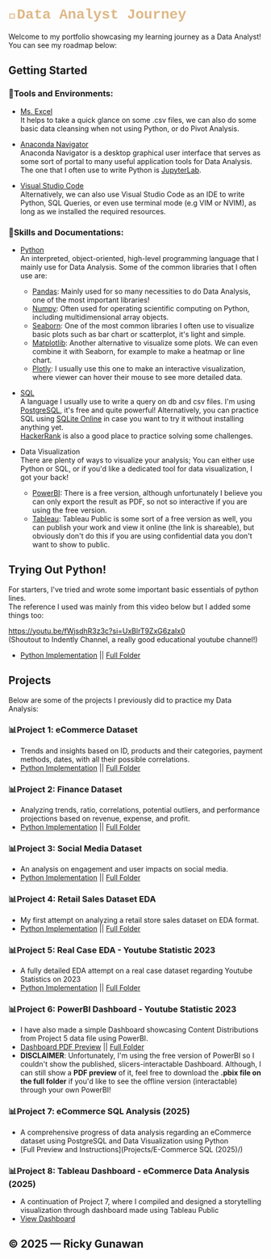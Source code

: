 <h1 style="font-family:'Courier New'; color:burlywood;">🧭Data Analyst Journey</h1>
Welcome to my portfolio showcasing my learning journey as a Data Analyst! <br>
You can see my roadmap below:

## Getting Started
### 🔧Tools and Environments:
- [Ms. Excel](https://support.microsoft.com/en-us/office/formulas-and-functions-294d9486-b332-48ed-b489-abe7d0f9eda9)  
It helps to take a quick glance on some .csv files, we can also do some basic data cleansing when not using Python, or do Pivot Analysis.

- [Anaconda Navigator](https://docs.anaconda.com/navigator/)  
Anaconda Navigator is a desktop graphical user interface that serves as some sort of portal to many useful application tools for Data Analysis.
The one that I often use to write Python is [JupyterLab](https://jupyterlab.readthedocs.io/en/latest/).

- [Visual Studio Code](https://code.visualstudio.com/docs)  
Alternatively, we can also use Visual Studio Code as an IDE to write Python, SQL Queries, or even use terminal mode (e.g VIM or NVIM), 
as long as we installed the required resources. 

### 🔭Skills and Documentations:
- [Python](https://www.python.org/)  
An interpreted, object-oriented, high-level programming language that I mainly use for Data Analysis.  Some of the common libraries that I often use are:  
	- [Pandas](https://pandas.pydata.org/docs/): Mainly used for so many necessities to do Data Analysis, one of the most important libraries!  
	- [Numpy](https://numpy.org/doc/stable/): Often used for operating scientific computing on Python, including multidimensional array objects.  
	- [Seaborn](https://seaborn.pydata.org/): One of the most common libraries I often use to visualize basic plots such as bar chart or scatterplot, it's light and simple.  
	- [Matplotlib](https://matplotlib.org/): Another alternative to visualize some plots. We can even combine it with Seaborn, for example to make a heatmap or line chart.  
	- [Plotly](https://plotly.com/python/): I usually use this one to make an interactive visualization, where viewer can hover their mouse to see more detailed data.  

- [SQL](https://www.w3schools.com/sql/sql_quickref.asp)  
A language I usually use to write a query on db and csv files. I'm using [PostgreSQL](https://www.postgresql.org/docs/), it's free and quite powerful!
Alternatively, you can practice SQL using [SQLite Online](https://sqliteonline.com/) in case you want to try it without installing anything yet.  
[HackerRank](https://www.hackerrank.com/domains/sql) is also a good place to practice solving some challenges.

- Data Visualization  
There are plenty of ways to visualize your analysis; You can either use Python or SQL, or if you'd like a dedicated tool for data visualization, I got your back!
	- [PowerBI](https://www.microsoft.com/en-us/power-platform/products/power-bi/desktop): There is a free version, although unfortunately I believe you can only export the result as PDF, so not so interactive if you are using the free version.
	- [Tableau](https://www.tableau.com/community/public): Tableau Public is some sort of a free version as well, you can publish your work and view it online (the link is shareable), but obviously don't do this if you are using confidential data you don't want to show to public.

## Trying Out Python!
For starters, I've tried and wrote some important basic essentials of python lines.  
The reference I used was mainly from this video below but I added some things too:

https://youtu.be/fWjsdhR3z3c?si=UxBlrT9ZxG6zaIx0  
(Shoutout to Indently Channel, a really good educational youtube channel!)

- [Python Implementation](Projects/BasicEssentials/Python/TestingGround.ipynb) || [Full Folder](Projects/BasicEssentials)

## Projects
Below are some of the projects I previously did to practice my Data Analysis:
### 📊Project 1: eCommerce Dataset
- Trends and insights based on ID, products and their categories, payment methods, dates, with all their possible correlations.
- [Python Implementation](Projects/eCommerce/Python/ecommerce_analysis.ipynb) || [Full Folder](Projects/eCommerce)

### 📊Project 2: Finance Dataset
- Analyzing trends, ratio, correlations, potential outliers, and performance projections based on revenue, expense, and profit.
- [Python Implementation](Projects/Finance/Python/financial_data_analysis.ipynb) || [Full Folder](Projects/Finance)

### 📊Project 3: Social Media Dataset
- An analysis on engagement and user impacts on social media.
- [Python Implementation](Projects/SocialMedia/Python/socmed_analysis.ipynb) || [Full Folder](Projects/SocialMedia)

### 📊Project 4: Retail Sales Dataset EDA
- My first attempt on analyzing a retail store sales dataset on EDA format.
- [Python Implementation](Projects/RetailSalesEDA/Python/retail_sales_EDA.ipynb) || [Full Folder](Projects/RetailSalesEDA)

### 📊Project 5: Real Case EDA - Youtube Statistic 2023
- A fully detailed EDA attempt on a real case dataset regarding Youtube Statistics on 2023
- [Python Implementation](Projects/YoutubeStatistic2023/Python/YoutubeStats2023.ipynb) || [Full Folder](Projects/YoutubeStatistic2023)

### 📊Project 6: PowerBI Dashboard - Youtube Statistic 2023
- I have also made a simple Dashboard showcasing Content Distributions from Project 5 data file using PowerBI.
- [Dashboard PDF Preview](Projects/YoutubeStatistic2023/PowerBI/YoutubeStatistics2023Dashboard.pdf) || [Full Folder](Projects/YoutubeStatistic2023/PowerBI)
- **DISCLAIMER**: Unfortunately, I'm using the free version of PowerBI so I couldn't show the published, slicers-interactable Dashboard. Although, I can still show a **PDF preview** of it, feel free to download the **.pbix file on the full folder** if you'd like to see the offline version (interactable) through your own PowerBI!

### 📊Project 7: eCommerce SQL Analysis (2025)
- A comprehensive progress of data analysis regarding an eCommerce dataset using PostgreSQL and Data Visualization using Python
- [Full Preview and Instructions](Projects/E-Commerce SQL (2025)/)

### 📊Project 8: Tableau Dashboard - eCommerce Data Analysis (2025)
- A continuation of Project 7, where I compiled and designed a storytelling visualization through dashboard made using Tableau Public
- [View Dashboard](https://public.tableau.com/shared/PR7BHCBPJ?:display_count=n&:origin=viz_share_link)

## © 2025 — Ricky Gunawan